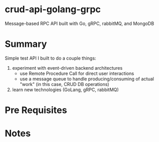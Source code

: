 # crud-api-golang-grpc
Message-based RPC API built with Go, gRPC, rabbitMQ, and MongoDB

# Summary
Simple test API I built to do a couple things:
  1) experiment with event-driven backend architectures
     - use Remote Procedure Call for direct user interactions
     - use a message queue to handle producing/consuming of actual "work" (in this case, CRUD DB operations)
  2) learn new technologies (GoLang, gRPC, rabbitMQ)
  
 # Pre Requisites
 
 # Notes
 
